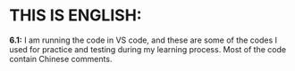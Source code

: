 # **THIS IS ENGLISH:**

**6.1:**
I am running the code in VS code, and these are some of the codes I used for practice and testing during my learning process. 
Most of the code contain Chinese comments.
